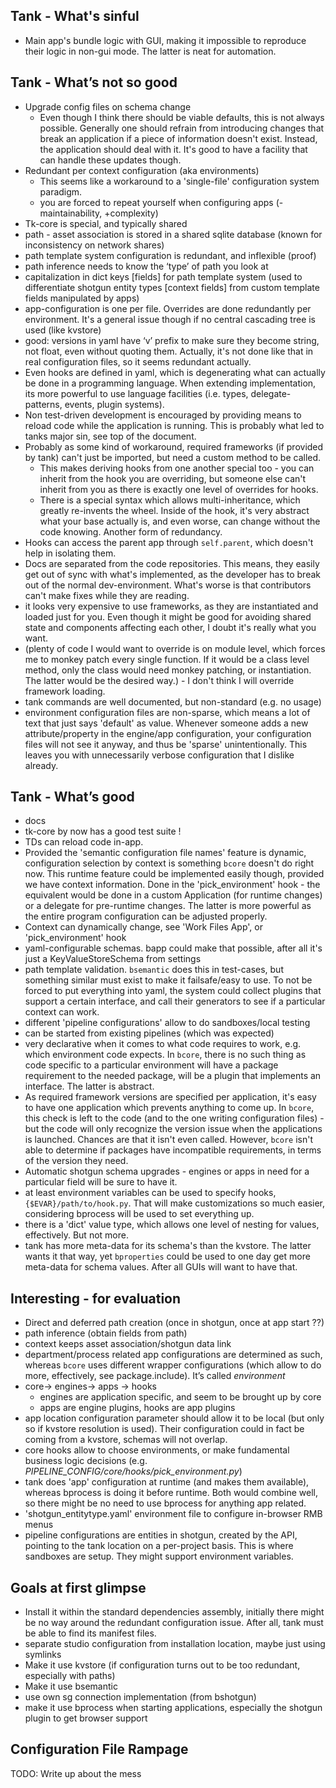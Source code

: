 ## Tank - What's sinful

* Main app's bundle logic with GUI, making it impossible to reproduce their logic in non-gui mode. The latter is neat for automation.

## Tank - What’s not so good

* Upgrade config files on schema change
    - Even though I think there should be viable defaults, this is not always possible. Generally one should refrain from introducing changes that break an application if a piece of information doesn't exist. Instead, the application should deal with it. It's good to have a facility that can handle these updates though.
* Redundant per context configuration (aka environments)
    - This seems like a workaround to a 'single-file' configuration system paradigm.
    - you are forced to repeat yourself when configuring apps (-maintainability, +complexity)
* Tk-core is special, and typically shared
* path - asset association is stored in a shared sqlite database (known for inconsistency on network shares)
* path template system configuration is redundant, and inflexible (proof)
* path inference needs to know the ‘type’ of path you look at
* capitalization in dict keys [fields] for path template system (used to differentiate shotgun entity types [context fields] from custom template fields manipulated by apps)
* app-configuration is one per file. Overrides are done redundantly per environment. It's a general issue though if no central cascading tree is used (like kvstore)
* good: versions in yaml have ‘v’ prefix to make sure they become string, not float, even without quoting them. Actually, it's not done like that in real configuration files, so it seems redundant actually.
* Even hooks are defined in yaml, which is degenerating what can actually be done in a programming language. When extending implementation, its more powerful to use language facilities (i.e. types, delegate-patterns, events, plugin systems).
* Non test-driven development is encouraged by providing means to reload code while the application is running. This is probably what led to tanks major sin, see top of the document.
* Probably as some kind of workaround, required frameworks (if provided by tank) can't just be imported, but need a custom method to be called.
    - This makes deriving hooks from one another special too - you can inherit from the hook you are overriding, but someone else can't inherit from you as there is exactly one level of overrides for hooks.
    - There is a special syntax which allows multi-inheritance, which greatly re-invents the wheel. Inside of the hook, it's very abstract what your base actually is, and even worse, can change without the code knowing. Another form of redundancy.
* Hooks can access the parent app through `self.parent`, which doesn't help in isolating them.
* Docs are separated from the code repositories. This means, they easily get out of sync with what's implemented, as the developer has to break out of the normal dev-environment. What's worse is that contributors can't make fixes while they are reading.
* it looks very expensive to use frameworks, as they are instantiated and loaded just for you. Even though it might be good for avoiding shared state and components affecting each other, I doubt it's really what you want.
* (plenty of code I would want to override is on module level, which forces me to monkey patch every single function. If it would be a class level method, only the class would need monkey patching, or instantiation. The latter would be the desired way.) - I don't think I will override framework loading.
* tank commands are well documented, but non-standard (e.g. no usage)
* environment configuration files are non-sparse, which means a lot of text that just says 'default' as value. Whenever someone adds a new attribute/property in the engine/app configuration, your configuration files will not see it anyway, and thus be 'sparse' unintentionally. This leaves you with unnecessarily verbose configuration that I dislike already.

## Tank - What’s good
* docs
* tk-core by now has a good test suite !
* TDs can reload code in-app.
* Provided the 'semantic configuration file names' feature is dynamic, configuration selection by context is something `bcore` doesn't do right now. This runtime feature could be implemented easily though, provided we have context information. Done in the 'pick_environment' hook - the equivalent would be done in a custom Application (for runtime changes) or a delegate for pre-runtime changes. The latter is more powerful as the entire program configuration can be adjusted properly.
* Context can dynamically change, see 'Work Files App', or 'pick_environment' hook
* yaml-configurable schemas. bapp could make that possible, after all it's just a KeyValueStoreSchema from settings
* path template validation. `bsemantic` does this in test-cases, but something similar must exist to make it failsafe/easy to use. To not be forced to put everything into yaml, the system could collect plugins that support a certain interface, and call their generators to see if a particular context can work.
* different 'pipeline configurations' allow to do sandboxes/local testing
* can be started from existing pipelines (which was expected)
* very declarative when it comes to what code requires to work, e.g. which environment code expects. In `bcore`, there is no such thing as code specific to a particular environment will have a package requirement to the needed package, will be a plugin that implements an interface. The latter is abstract.
* As required framework versions are specified per application, it's easy to have one application which prevents anything to come up. In `bcore`, this check is left to the code (and to the one writing configuration files) - but the code will only recognize the version issue when the applications is launched. Chances are that it isn't even called. However, `bcore` isn't able to determine if packages have incompatible requirements, in terms of the version they need.
* Automatic shotgun schema upgrades - engines or apps in need for a particular field will be sure to have it.
* at least environment variables can be used to specify hooks, `{$EVAR}/path/to/hook.py`. That will make customizations so much easier, considering bprocess will be used to set everything up.
* there is a 'dict' value type, which allows one level of nesting for values, effectively. But not more.
* tank has more meta-data for its schema's than the kvstore. The latter wants it that way, yet `bproperties` could be used to one day get more meta-data for schema values. After all GUIs will want to have that.

## Interesting - for evaluation
* Direct and deferred path creation (once in shotgun, once at app start ??)
* path inference (obtain fields from path)
* context keeps asset association/shotgun data link
* department/process related app configurations are determined as such, whereas `bcore` uses different wrapper configurations (which allow to do more, effectively, see package.include). It’s called *environment*
* core-> engines-> apps -> hooks
    * engines are application specific, and seem to be brought up by core
    * apps are engine plugins, hooks are app plugins
* app location configuration parameter should allow it to be local (but only so if kvstore resolution is used). Their configuration could in fact be coming from a kvstore, schemas will not overlap.
* core hooks allow to choose environments, or make fundamental business logic decisions (e.g. *PIPELINE_CONFIG/core/hooks/pick_environment.py*)
* tank does 'app' configuration at runtime (and makes them available), whereas bprocess is doing it before runtime. Both would combine well, so there might be no need to use bprocess for anything app related.
* 'shotgun_entitytype.yaml' environment file to configure in-browser RMB menus
* pipeline configurations are entities in shotgun, created by the API, pointing to the tank location on a per-project basis. This is where sandboxes are setup. They might support environment variables.

## Goals at first glimpse
* Install it within the standard dependencies assembly, initially there might be no way around the redundant configuration issue. After all, tank must be able to find its manifest files.
* separate studio configuration from installation location, maybe just using symlinks
* Make it use kvstore (if configuration turns out to be too redundant, especially with paths)
* Make it use bsemantic
* use own sg connection implementation (from bshotgun)
* make it use bprocess when starting applications, especially the shotgun plugin to get browser support


## Configuration File Rampage

TODO: Write up about the mess